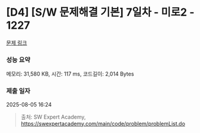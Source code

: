 # [D4] [S/W 문제해결 기본] 7일차 - 미로2 - 1227 

[문제 링크](https://swexpertacademy.com/main/code/problem/problemDetail.do?contestProbId=AV14wL9KAGkCFAYD) 

### 성능 요약

메모리: 31,580 KB, 시간: 117 ms, 코드길이: 2,014 Bytes

### 제출 일자

2025-08-05 16:24



> 출처: SW Expert Academy, https://swexpertacademy.com/main/code/problem/problemList.do